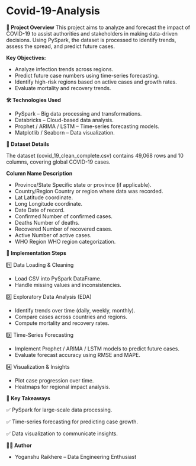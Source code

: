 # Covid-19-Analysis

**📌 Project Overview**
This project aims to analyze and forecast the impact of COVID-19 to assist authorities and stakeholders in making data-driven decisions. Using PySpark, the dataset is processed to identify trends, assess the spread, and predict future cases.

**Key Objectives:**
* Analyze infection trends across regions.
* Predict future case numbers using time-series forecasting.
* Identify high-risk regions based on active cases and growth rates.
* Evaluate mortality and recovery trends.

**🛠 Technologies Used**
* PySpark – Big data processing and transformations.
* Databricks – Cloud-based data analysis.
* Prophet / ARIMA / LSTM – Time-series forecasting models.
* Matplotlib / Seaborn – Data visualization.

**📂 Dataset Details**

The dataset (covid_19_clean_complete.csv) contains 49,068 rows and 10 columns, covering global COVID-19 cases.

**Column Name	Description**
* Province/State	Specific state or province (if applicable).
* Country/Region	Country or region where data was recorded.
* Lat	Latitude coordinate.
* Long	Longitude coordinate.
* Date	Date of record.
* Confirmed	Number of confirmed cases.
* Deaths	Number of deaths.
* Recovered	Number of recovered cases.
* Active	Number of active cases.
* WHO Region	WHO region categorization.

**🚀 Implementation Steps**

1️⃣ Data Loading & Cleaning

* Load CSV into PySpark DataFrame.
* Handle missing values and inconsistencies.

2️⃣ Exploratory Data Analysis (EDA)

* Identify trends over time (daily, weekly, monthly).
* Compare cases across countries and regions.
* Compute mortality and recovery rates.

3️⃣ Time-Series Forecasting

* Implement Prophet / ARIMA / LSTM models to predict future cases.
* Evaluate forecast accuracy using RMSE and MAPE.

4️⃣ Visualization & Insights

* Plot case progression over time.
* Heatmaps for regional impact analysis.

**📜 Key Takeaways**

✅ PySpark for large-scale data processing.

✅ Time-series forecasting for predicting case growth.

✅ Data visualization to communicate insights.

**👨‍💻 Author**
* Yoganshu Raikhere – Data Engineering Enthusiast

